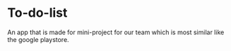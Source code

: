 # To-do-list
An app that is made for mini-project for our team which is most similar like the google playstore.
